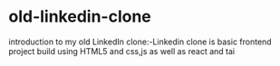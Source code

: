 # old-linkedin-clone
introduction to my  old LinkedIn clone:-Linkedin clone is basic frontend project build using HTML5 and css,js as well as react and tai

